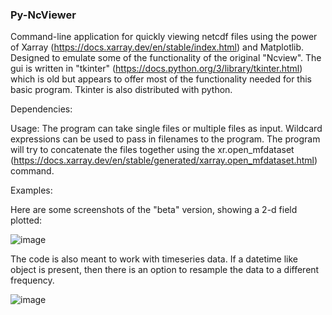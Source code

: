 ### Py-NcViewer

Command-line application for quickly viewing netcdf files using the power of Xarray (https://docs.xarray.dev/en/stable/index.html) and Matplotlib. Designed to emulate some of the functionality of the original "Ncview". The gui is written in "tkinter" (https://docs.python.org/3/library/tkinter.html) which is old but appears to offer most of the functionality needed for this basic program. Tkinter is also distributed with python. 

Dependencies:


Usage:
The program can take single files or multiple files as input. Wildcard expressions can be used to pass in filenames to the program. The program will try to concatenate the files together using the xr.open_mfdataset (https://docs.xarray.dev/en/stable/generated/xarray.open_mfdataset.html) command.

Examples:

Here are some screenshots of the "beta" version, showing a 2-d field plotted:

![image](https://user-images.githubusercontent.com/11933429/222013271-f9fb8b3f-b974-48f5-bdb6-e5b83c1ed17f.png)

The code is also meant to work with timeseries data. If a datetime like object is present, then there is an option to resample the data to a different frequency.

![image](https://user-images.githubusercontent.com/11933429/222013590-fbf368fb-c5ce-44ff-8d1c-f33992e6e529.png)
